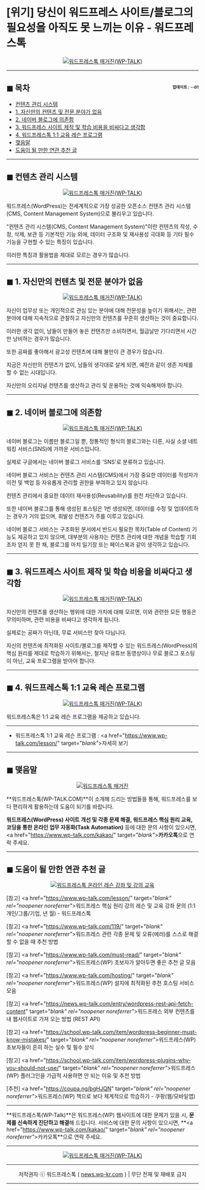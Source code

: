 # [위기] 당신이 워드프레스 사이트/블로그의 필요성을 아직도 못 느끼는 이유 - 워드프레스톡

<center><a href="https://www.wp-talk.com/kakao/" target="_blank" rel="noopener noreferrer"_><img src="https://hellotblog.files.wordpress.com/2019/03/wptalk-contact-kakao-300x300.png" style="max-width:100%;" alt="워드프레스톡 매거진(WP-TALK)"></a></center>

<!-- <a name="index"></a> -->
***
## ◼︎ 목차 <span style="font-size:0.5em; float:right; padding:0.5em 0 0;">업데이트 : <span class="post-year"></span>-<span class="post-month-digits"></span>-01</span>

- [컨텐츠 관리 시스템](#index-00)
- [1. 자신만의 컨텐츠 및 전문 분야가 없음](#index-01)
- [2. 네이버 블로그에 의존함](#index-02)
- [3. 워드프레스 사이트 제작 및 학습 비용을 비싸다고 생각함](#index-03)
- [4. 워드프레스톡 1:1 교육 레슨 프로그램](#index-04)
- [맺음말](#index-epilogue)
- [도움이 될 만한 연관 추천 글](#recommendation)

<!-- <a name="index-00"></a> -->
***
## ◼︎ 컨텐츠 관리 시스템

<center><a href="https://www.wp-talk.com/kakao/" target="_blank" rel="noopener noreferrer"_><img src="https://hellotblog.files.wordpress.com/2019/03/wptalk-contact-kakao-300x300.png" style="max-width:100%;" alt="워드프레스톡 매거진(WP-TALK)"></a></center>

워드프레스(WordPress)는 전세계적으로 가장 성공한 오픈소스 컨텐츠 관리 시스템(CMS, Content Management System)으로 불리우고 있습니다.

"컨텐츠 관리 시스템(CMS, Content Management System)"이란 컨텐츠의 작성, 수정, 삭제, 보관 등 기본적인 기능 외에, 데이터 구조화 및 재사용성 극대화 등 기타 필수 기능을 구현할 수 있는 특징이 있습니다.

이러한 특징과 활용법을 제대로 모르는 경우가 많습니다.

<!-- <a name="index-01"></a> -->
***
## ◼︎ 1. 자신만의 컨텐츠 및 전문 분야가 없음

<center><a href="https://www.wp-talk.com/kakao/" target="_blank" rel="noopener noreferrer"_><img src="https://hellotblog.files.wordpress.com/2019/03/wptalk-contact-kakao-300x300.png" style="max-width:100%;" alt="워드프레스톡 매거진(WP-TALK)"></a></center>

자신이 업무상 또는 개인적으로 관심 있는 분야에 대해 전문성을 높이기 위해서는, 관련 분야에 대해 지속적으로 관찰하고 자신만의 컨텐츠를 꾸준히 생산하는 것이 중요합니다.

이러한 생각 없이, 남들이 만들어 놓은 컨텐츠만 소비하면서, 월급날만 기다리면서 시간만 낭비하는 경우가 많습니다.

또한 공짜를 좋아해서 광고성 컨텐츠에 대해 불만이 큰 경우가 많습니다.

지금은 자신만의 컨텐츠가 없이, 남들의 생각대로 살게 되면, 예전과 같이 생존 자체를 할 수 없는 시대입니다.

자신만의 오리지널 컨텐츠를 생산하고 관리 및 운용하는 것에 익숙해져야 합니다.

<!-- <a name="index-02"></a> -->
***
## ◼︎ 2. 네이버 블로그에 의존함

<center><a href="https://www.wp-talk.com/kakao/" target="_blank" rel="noopener noreferrer"_><img src="https://hellotblog.files.wordpress.com/2019/03/wptalk-contact-kakao-300x300.png" style="max-width:100%;" alt="워드프레스톡 매거진(WP-TALK)"></a></center>

네이버 블로그는 이름만 블로그일 뿐, 정통적인 형식의 블로그와는 다른, 사실 소셜 네트워킹 서비스(SNS)에 가까운 서비스입니다.

실제로 구글에서는 네이버 블로그 서비스를 'SNS'로 분류하고 있습니다.

네이버 블로그 서비스는 컨텐츠 관리 시스템(CMS)에서 가장 중요한 데이터를 작성자가 이전 및 백업 등 자유롭게 관리할 권한을 부여하고 있지 않습니다.

컨텐츠 관리에서 중요한 데이터 재사용성(Reusability)를 원천 차단하고 있습니다.

또한 네이버 블로그를 통해 생성된 포스팅은 1번 생성되면, 데이터를 수정 및 업데이트하는 경우가 거의 없으며, 휘발성 컨텐츠가 주를 이루고 있습니다.

네이버 블로그 서비스는 구조화된 문서에서 반드시 필요한 목차(Table of Content) 기능도 제공하고 있지 않으며, 대부분의 사용자는 컨텐츠 관리에 대한 개념을 학습할 기회조차 얻지 못 한 채, 블로그를 마치 일기장 또는 페이스북과 같이 생각하고 있습니다.

<!-- <a name="index-03"></a> -->
***
## ◼︎ 3. 워드프레스 사이트 제작 및 학습 비용을 비싸다고 생각함

<center><a href="https://www.wp-talk.com/kakao/" target="_blank" rel="noopener noreferrer"_><img src="https://hellotblog.files.wordpress.com/2019/03/wptalk-contact-kakao-300x300.png" style="max-width:100%;" alt="워드프레스톡 매거진(WP-TALK)"></a></center>

자신만의 컨텐츠를 생산하는 행위에 대한 가치에 대해 모르면, 이와 관련한 모든 행동은 무의미하며, 관련 비용을 비싸다고 생각하게 됩니다.

실제로는 공짜가 아닌데, 무료 서비스만 찾아 다닙니다.

자신의 컨텐츠에 최적화된 사이트/블로그를 제작할 수 있는 워드프레스(WordPress)의 핵심 원리를 제대로 학습하기 위해서는, 철지난 유튜브 동영상이나 무료 블로그 포스팅이 아닌, 교육 프로그램을 받아야 합니다.

<!-- <a name="index-04"></a> -->
***
## ◼︎ 4. 워드프레스톡 1:1 교육 레슨 프로그램

<center><a href="https://www.wp-talk.com/kakao/" target="_blank" rel="noopener noreferrer"_><img src="https://hellotblog.files.wordpress.com/2019/03/wptalk-contact-kakao-300x300.png" style="max-width:100%;" alt="워드프레스톡 매거진(WP-TALK)"></a></center>

워드프레스톡은 1:1 교육 레슨 프로그램을 제공하고 있습니다.

***
- 워드프레스톡 1:1 교육 레슨 프로그램 : <a href="https://www.wp-talk.com/lesson/" target="_blank"_>자세히 보기</a>

<!-- <a name="index-epilogue"></a> -->
***
## ◼︎ 맺음말

<center><a href="https://www.wp-talk.com/kakao/" target="_blank" rel="noopener noreferrer"_><img src="https://hellotblog.files.wordpress.com/2019/01/wptalk-com-cover-01.png" style="max-width:100%;" alt="워드프레스톡 매거진"></a></center>

**워드프레스톡(WP-TALK.COM)**이 소개해 드리는 방법들을 통해, 워드프레스를 보다 편리하게 활용하는데 도움이 되기를 바랍니다.

**워드프레스(WordPress) 사이트 개선 및 각종 문제 해결, 워드프레스 핵심 원리 교육, 코딩을 통한 온라인 업무 자동화(Task Automation)** 등에 대한 문의 사항이 있으시면, <a href="https://www.wp-talk.com/kakao/" target="_blank"_>**카카오톡**</a>으로 연락 주세요.

<!-- <a name="recommendation"></a> -->
***
## ◼︎ 도움이 될 만한 연관 추천 글

<center><a href="https://www.wp-talk.com/lesson/" target="_blank" rel="noopener noreferrer"_><img src="https://hellotblog.files.wordpress.com/2019/03/classroom-online-wptalk-00-800x500.png" style="max-width:100%;" alt="워드프레스톡 온라인 레슨 강좌 및 강의 교육"></a></center>

[참고] <a href="https://www.wp-talk.com/lesson/" target="_blank" rel="noopener noreferrer"_>워드프레스 핵심 원리 강의 레슨 및 교육 강좌 문의 (1:1개인/그룹/기업, <span class="post-year"></span>년 <span class="post-month"></span>월) - 워드프레스톡</a>

[참고] <a href="https://www.wp-talk.com/119/" target="_blank" rel="noopener noreferrer"_>워드프레스 관련 각종 문제 및 오류(에러)를 스스로 해결할 수 없을 때 추천 방법</a>

[참고] <a href="https://www.wp-talk.com/must-read/" target="_blank" rel="noopener noreferrer"_>워드프레스(WP) 초보자가 알아두면 좋은 추천 글 모음</a>

[참고] <a href="https://www.wp-talk.com/hosting/" target="_blank" rel="noopener noreferrer"_>워드프레스(WP) 설치에 최적화된 추천 호스팅 서비스 모음</a>

[참고] <a href="https://news.wp-talk.com/entry/wordpress-rest-api-fetch-content" target="_blank" rel="noopener noreferrer"_>워드프레스 외부 컨텐츠를 내 웹사이트로 가져 오는 방법 (REST API)</a>

[참고] <a href="https://school.wp-talk.com/item/wordpress-beginner-must-know-mistakes/" target="_blank" rel="noopener noreferrer"_>워드프레스(WP) 초보자들이 흔히 하는 실수 및 필수 상식</a>

[참고] <a href="https://school.wp-talk.com/item/wordpress-plugins-why-you-should-not-use/" target="_blank" rel="noopener noreferrer"_>워드프레스(WP) 플러그인을 가급적 사용하면 안 되는 이유 및 추천 방법</a>

[추천] <a href="https://coupa.ng/bgHJQN" target="_blank" rel="noopener noreferrer"_>워드프레스(WP) 책으로 보다 체계적으로 학습하기 - 쿠팡(웹/모바일앱)</a>

***
**워드프레스톡(WP-Talk)**은 워드프레스(WP) 웹사이트에 대한 문제가 있을 시, **문제를 신속하게 진단하고 해결**해 드립니다. 서비스에 대한 문의 사항이 있으시면, **<a href="https://www.wp-talk.com/kakao/" target="_blank" rel="noopener noreferrer"_>카카오톡</a>**으로 연락 주세요.

***
<center><a href="https://www.wp-talk.com/kakao/" target="_blank" rel="noopener noreferrer"_><img src="https://hellotblog.files.wordpress.com/2019/03/wptalk-logo-120x120.png" style="max-width:100%;" alt="워드프레스톡 매거진(WP-TALK)"></a></center>

***
<center>저작권자 ⓒ 워드프레스톡 ( <a href="https://www.wp-talk.com/kakao/" target="_blank" rel="noopener noreferrer"_>news.wp-kr.com</a> ) | 무단 전재 및 재배포 금지</center>

***
